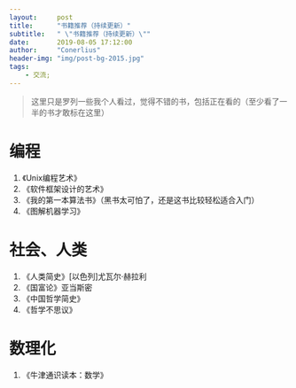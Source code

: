 ```yaml
---
layout:     post
title:      "书籍推荐（持续更新）"
subtitle:   " \"书籍推荐（持续更新）\""
date:       2019-08-05 17:12:00
author:     "Conerlius"
header-img: "img/post-bg-2015.jpg"
tags:
    - 交流;
---
```


> 这里只是罗列一些我个人看过，觉得不错的书，包括正在看的（至少看了一半的书才敢标在这里）

# 编程
1. 《Unix编程艺术》
2. 《软件框架设计的艺术》
3. 《我的第一本算法书》（黑书太可怕了，还是这书比较轻松适合入门）
4. 《图解机器学习》

# 社会、人类
1. 《人类简史》[以色列]尤瓦尔·赫拉利
2. 《国富论》亚当斯密
3. 《中国哲学简史》
4. 《哲学不思议》

# 数理化
1. 《牛津通识读本：数学》